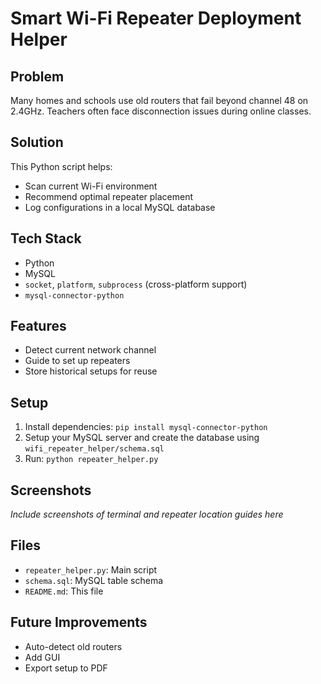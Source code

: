 # Smart Wi-Fi Repeater Deployment Helper

## Problem
Many homes and schools use old routers that fail beyond channel 48 on 2.4GHz. Teachers often face disconnection issues during online classes.

## Solution
This Python script helps:
- Scan current Wi-Fi environment
- Recommend optimal repeater placement
- Log configurations in a local MySQL database

## Tech Stack
- Python
- MySQL
- `socket`, `platform`, `subprocess` (cross-platform support)
- `mysql-connector-python`

## Features
- Detect current network channel
- Guide to set up repeaters
- Store historical setups for reuse

## Setup
1. Install dependencies: `pip install mysql-connector-python`
2. Setup your MySQL server and create the database using `wifi_repeater_helper/schema.sql`
3. Run: `python repeater_helper.py`

## Screenshots
_Include screenshots of terminal and repeater location guides here_

## Files
- `repeater_helper.py`: Main script
- `schema.sql`: MySQL table schema
- `README.md`: This file

## Future Improvements
- Auto-detect old routers
- Add GUI
- Export setup to PDF
